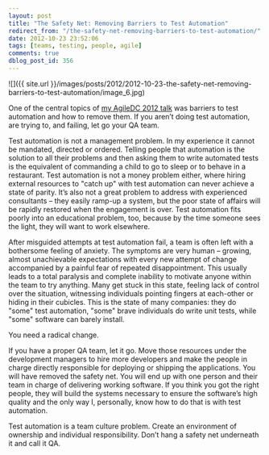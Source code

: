 ```yaml
---
layout: post
title: "The Safety Net: Removing Barriers to Test Automation"
redirect_from: "/the-safety-net-removing-barriers-to-test-automation/"
date: 2012-10-23 23:52:06
tags: [teams, testing, people, agile]
comments: true
dblog_post_id: 356
---
```

![]({{ site.url }}/images/posts/2012/2012-10-23-the-safety-net-removing-barriers-to-test-automation/image_6.jpg)

One of the central topics of [my AgileDC 2012 talk](https://www.slideshare.net/dblockdotorg/taming-the-testing-beast-agiledc-2012/) was barriers to test automation and how to remove them. If you aren’t doing test automation, are trying to, and failing, let go your QA team.

Test automation is not a management problem. In my experience it cannot be mandated, directed or ordered. Telling people that automation is the solution to all their problems and then asking them to write automated tests is the equivalent of commanding a child to go to sleep or to behave in a restaurant. Test automation is not a money problem either, where hiring external resources to "catch up" with test automation can never achieve a state of parity. It’s also not a great problem to address with experienced consultants – they easily ramp-up a system, but the poor state of affairs will be rapidly restored when the engagement is over. Test automation fits poorly into an educational problem, too, because by the time someone sees the light, they will want to work elsewhere.

After misguided attempts at test automation fail, a team is often left with a bothersome feeling of anxiety. The symptoms are very human – growing, almost unachievable expectations with every new attempt of change accompanied by a painful fear of repeated disappointment. This usually leads to a total paralysis and complete inability to motivate anyone within the team to try anything. Many get stuck in this state, feeling lack of control over the situation, witnessing individuals pointing fingers at each-other or hiding in their cubicles. This is the state of many companies: they do "some" test automation, "some" brave individuals do write unit tests, while "some" software can barely install.

You need a radical change.

If you have a proper QA team, let it go. Move those resources under the development managers to hire more developers and make the people in charge directly responsible for deploying or shipping the applications. You will have removed the safety net. You will end up with one person and their team in charge of delivering working software. If you think you got the right people, they will build the systems necessary to ensure the software’s high quality and the only way I, personally, know how to do that is with test automation.

Test automation is a team culture problem. Create an environment of ownership and individual responsibility. Don’t hang a safety net underneath it and call it QA.

